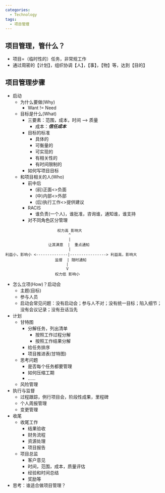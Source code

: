 ```yaml
---
categories:
  - Technology
tags:
  - 项目管理
---
```


## 项目管理，管什么？
* 项目=（临时性的）任务，非常规工作
* 通过周密的【计划】，组织协调【人】，【事】，【物】等，达到【目的】

## 项目管理步骤
* 启动
  * 为什么要做(Why)
    * Want != Need
  * 目标是什么(What)
    * 三要素：范围，成本，时间 --> 质量
      * 成本：___信任成本___
    * 目标的标准
      * 具体的
      * 可衡量的
      * 可实现的
      * 有相关性的
      * 有时间限制的
    * 如何写项目目标
  * 和项目相关的人(Who)
    * 前中后
      * (前)正面<>负面
      * (中)内部<>外部
      * (后)执行工作<>提供建议
    * RACIS
      * 谁负责(一个人)，谁批准，咨询谁，通知谁，谁支持
    * 对不同角色区分管理
```
                       权力高 影响大
                            ^
                            |
                   让其满意  |  重点通知
                            |
利益小，影响小 <--------------|----------------> 利益高，影响大
                      监督  | 随时通知
                           |
                           V
                      权力低 影响小
```
  * 怎么立项(How)？启动会
    * 主题(目标)
    * 参与人员
    * 启动会常见问题：没有启动会；参与人不对；没有统一目标；陷入细节；没有会议记录；没有丑话当先
* 计划
  * 甘特图
    * 分解任务，列出清单
      * 按照工作过程分解
      * 按照工作结果分解
    * 给任务排序
    * 项目推进表(甘特图)
  * 思考问题
    * 是否每个任务都要管理
    * 如何压缩工期
    * ……
  * 风险管理
* 执行与监督
  * 过程跟踪，例行项目会，阶段性成果，里程碑
  * 个人周报管理
  * 变更管理
* 收尾
  * 收尾工作
    * 结果验收
    * 财务流程
    * 资源处理
    * 项目报告
  * 项目总监
    * 客户意见
    * 时间，范围，成本，质量评估
    * 经验和时间总结
    * 奖励等
* 思考：谁适合做项目管理？